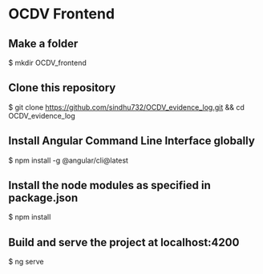# OCDV Frontend

## Make a folder 
$ mkdir OCDV_frontend

## Clone this repository
$ git clone https://github.com/sindhu732/OCDV_evidence_log.git && cd OCDV_evidence_log

## Install Angular Command Line Interface globally
$ npm install -g @angular/cli@latest

## Install the node modules as specified in package.json
$ npm install

## Build and serve the project at localhost:4200
$ ng serve

